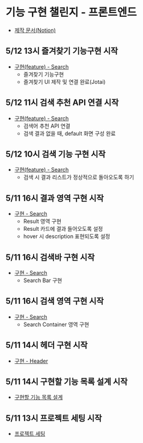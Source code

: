 # 기능 구현 챌린지 - 프론트엔드

- [제작 문서(Notion)](https://time-map.notion.site/Techeer-5ecace250f2344e9a1e2a5cde3c64ffa?pvs=4)

## 5/12 13시 즐겨찾기 기능구현 시작

- [구현(feature) - Search](https://time-map.notion.site/feature-Search-e40e36aaded34919b68882095e69d3cf?pvs=4)
  - 즐겨찾기 기능구현
  - 즐겨찾기 UI 제작 및 연결 완료(Jotai)

## 5/12 11시 검색 추천 API 연결 시작

- [구현(feature) - Search](https://time-map.notion.site/feature-Search-e40e36aaded34919b68882095e69d3cf?pvs=4)
  - 검색어 추천 API 연결
  - 검색 결과 없을 때, default 화면 구성 완료

## 5/12 10시 검색 기능 구현 시작

- [구현(feature) - Search](https://time-map.notion.site/feature-Search-e40e36aaded34919b68882095e69d3cf?pvs=4)
  - 검색 시 결과 리스트가 정상적으로 돌아오도록 하기

## 5/11 16시 결과 영역 구현 시작

- [구현 - Search](https://time-map.notion.site/Search-122dee3264194e9cb82c642a5cf2d99f?pvs=4)
  - Result 영역 구현
  - Result 카드에 결과 들어오도록 설정
  - hover 시 description 표현되도록 설정

## 5/11 16시 검색바 구현 시작

- [구현 - Search](https://time-map.notion.site/Search-122dee3264194e9cb82c642a5cf2d99f?pvs=4)
  - Search Bar 구현

## 5/11 16시 검색 영역 구현 시작

- [구현 - Search](https://time-map.notion.site/Search-122dee3264194e9cb82c642a5cf2d99f?pvs=4)
  - Search Container 영역 구현

## 5/11 14시 헤더 구현 시작

- [구현 - Header](https://time-map.notion.site/Header-7806999c8eae4d4faae67c3d09c60737?pvs=4)

## 5/11 14시 구현할 기능 목록 설계 시작

- [구현할 기능 목록 설계](https://time-map.notion.site/884a57dbcdd24e30815021488287e77f?pvs=4)

## 5/11 13시 프로젝트 세팅 시작

- [프로젝트 세팅](https://time-map.notion.site/d31c8754ba6740e5b5deb2ce37cce29c?pvs=4)
